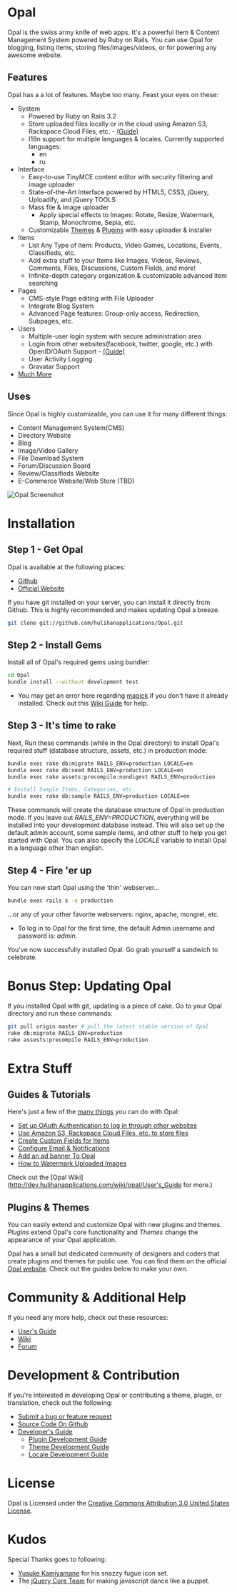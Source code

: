# Opal
 
Opal is the swiss army knife of web apps. It's a powerful Item & Content Management System powered by Ruby on Rails. You can use Opal for blogging, listing items, storing files/images/videos, or for powering any awesome website. 

## Features 

Opal has a a lot of features. Maybe too many. Feast your eyes on these:

* System
    * Powered by Ruby on Rails 3.2
	* Store uploaded files locally or in the cloud using Amazon S3, Rackspace Cloud Files, etc. - [(Guide)](http://dev.hulihanapplications.com/wiki/opal/Upload)
    * I18n support for multiple languages & locales. Currently supported languages:
        * en
        * ru
* Interface
    * Easy-to-use TinyMCE content editor with security filtering and image uploader
    * State-of-the-Art Interface powered by HTML5, CSS3, jQuery, Uploadify, and jQuery TOOLS   
    * Mass file & image uploader    
        * Apply special effects to Images: Rotate, Resize, Watermark, Stamp, Monochrome, Sepia, etc.
    * Customizable [Themes](http://customize.hulihanapplications.com/Projects/category/6-opal) & [Plugins](http://customize.hulihanapplications.com/Projects/category/11-opal) with easy uploader & installer
* Items
    * List Any Type of Item: Products, Video Games, Locations, Events, Classifieds, etc.
    * Add extra stuff to your Items like Images, Videos, Reviews, Comments, Files, Discussions, Custom Fields, and more!
    * Infinite-depth category organization & customizable advanced item searching    
* Pages
    * CMS-style Page editing with File Uploader
    * Integrate Blog System
    * Advanced Page features: Group-only access, Redirection, Subpages, etc.
* Users
    * Multiple-user login system with secure administration area
    * Login from other websites(facebook, twitter, google, etc.) with OpenID/OAuth Support - [(Guide)](http://dev.hulihanapplications.com/wiki/opal/OAuth)
    * User Activity Logging
    * Gravatar Support    
* [Much More](http://www.hulihanapplications.com/projects/opal)

## Uses

Since Opal is highly customizable, you can use it for many different things:

* Content Management System(CMS)
* Directory Website
* Blog
* Image/Video Gallery 
* File Download System
* Forum/Discussion Board
* Review/Classifieds Website
* E-Commerce Website/Web Store (TBD)

![Opal Screenshot](https://github.com/hulihanapplications/Opal/raw/master/public/themes/fracture/screenshot.png "Opal Interface with Default Theme")

# Installation

## Step 1 - Get Opal

Opal is available at the following places:

* [Github](https://github.com/hulihanapplications/Opal)
* [Official Website](http://www.hulihanapplications.com/projects/opal)

If you have git installed on your server, you can install it directly from Github. This is highly recommended and makes updating Opal a breeze.

```sh
git clone git://github.com/hulihanapplications/Opal.git
```

## Step 2 - Install Gems

Install all of Opal's required gems using bundler:

```sh
cd Opal
bundle install --without development test
```

* You may get an error here regarding [magick](http://dev.hulihanapplications.com/wiki/opal/RMagick) if you don't have it already installed. Check out this [Wiki Guide](http://dev.hulihanapplications.com/wiki/opal/RMagick) for help.

## Step 3 - It's time to rake 

Next, Run these commands (while in the Opal directory) to install Opal's required stuff (database structure, assets, etc.) in production mode: 

```sh
bundle exec rake db:migrate RAILS_ENV=production LOCALE=en
bundle exec rake db:seed RAILS_ENV=production LOCALE=en
bundle exec rake assets:precompile:nondigest RAILS_ENV=production 

# Install Sample Items, Categories, etc.
bundle exec rake db:sample RAILS_ENV=production LOCALE=en
```

These commands will create the database structure of Opal in production mode. If you leave out *RAILS_ENV=PRODUCTION*, everything will be installed into your development database instead. This will also set up the default admin account, some sample items, and other stuff to help you get started with Opal. You can also specify the *LOCALE* variable to install Opal in a language other than english. 

## Step 4 - Fire 'er up 

You can now start Opal using the 'thin' webserver...

```sh
bundle exec rails s -e production
```

...or any of your other favorite webservers: nginx, apache, mongrel, etc.
 
* To log in to Opal for the first time, the default Admin username and password is: *admin*.

You've now successfully installed Opal. Go grab yourself a sandwich to celebrate. 

# Bonus Step: Updating Opal

If you installed Opal with git, updating is a piece of cake. Go to your Opal directory and run these commands: 

```sh
git pull origin master # pull the latest stable version of Opal
rake db:migrate RAILS_ENV=production
rake assests:precompile RAILS_ENV=production
```

# Extra Stuff 

## Guides & Tutorials

Here's just a few of the [many things](http://dev.hulihanapplications.com/wiki/opal/User%27s_Guide) you can do with Opal:

* [Set up OAuth Authentication to log in through other websites](http://dev.hulihanapplications.com/wiki/opal/OAuth)
* [Use Amazon S3, Rackspace Cloud Files, etc. to store files](http://dev.hulihanapplications.com/wiki/opal/Upload)
* [Create Custom Fields for Items](http://dev.hulihanapplications.com/wiki/opal/Create_Custom_Fields_for_Items)
* [Configure Email & Notifications](http://dev.hulihanapplications.com/wiki/opal/Notifications)
* [Add an ad banner To Opal](http://dev.hulihanapplications.com/wiki/opal/Adding_an_Ad_Banner_To_Opal)
* [How to Watermark Uploaded Images](http://dev.hulihanapplications.com/wiki/opal/Watermarking_Uploaded_Images)

Check out the [Opal Wiki](http://dev.hulihanapplications.com/wiki/opal/User's_Guide for more.)

## Plugins & Themes

You can easily extend and customize Opal with new plugins and themes. *Plugins* extend Opal's core functionality and *Themes* change the appearance of your Opal application. 

Opal has a small but dedicated community of designers and coders that create plugins and themes for public use. You can find them on the official [Opal website](http://hulihanapplications.com/projects/opal#5). Check out the guides below to make your own.
 
# Community & Additional Help

If you need any more help, check out these resources:

* [User's Guide](http://dev.hulihanapplications.com/wiki/opal/User%27s_Guide)
* [Wiki](http://dev.hulihanapplications.com/wiki/opal/)
* [Forum](http://dev.hulihanapplications.com/projects/opal/boards)

# Development & Contribution

If you're interested in developing Opal or contributing a theme, plugin, or translation, check out the following:
* [Submit a bug or feature request](http://dev.hulihanapplications.com/projects/opal/issues)
* [Source Code On Github](https://github.com/hulihanapplications/Opal)
* [Developer's Guide](http://dev.hulihanapplications.com/wiki/opal/Developer%27s_Guide)
    * [Plugin Development Guide](http://dev.hulihanapplications.com/wiki/opal/Plugin_Development)
    * [Theme Development Guide](http://dev.hulihanapplications.com/wiki/opal/Theme_Development)
    * [Locale Development Guide](http://dev.hulihanapplications.com/wiki/opal/Locale_Development)

# License 

Opal is Licensed under the  [Creative Commons Attribution 3.0 United States License](http://creativecommons.org/licenses/by/3.0/us/).

# Kudos

Special Thanks goes to following:

* [Yusuke Kamiyamane](http://p.yusukekamiyamane.com/) for his snazzy fugue icon set.
* The [jQuery Core Team](http://jquery.org/team) for making javascript dance like a puppet.   
